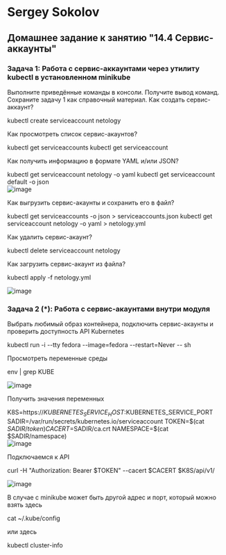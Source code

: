 # Sergey Sokolov

## Домашнее задание к занятию "14.4 Сервис-аккаунты"
### Задача 1: Работа с сервис-аккаунтами через утилиту kubectl в установленном minikube

Выполните приведённые команды в консоли. Получите вывод команд. Сохраните задачу 1 как справочный материал.
Как создать сервис-аккаунт?

kubectl create serviceaccount netology

Как просмотреть список сервис-акаунтов?

kubectl get serviceaccounts
kubectl get serviceaccount

Как получить информацию в формате YAML и/или JSON?

kubectl get serviceaccount netology -o yaml
kubectl get serviceaccount default -o json  
![image](https://user-images.githubusercontent.com/93119897/211821485-3accea6d-9477-4d02-9abb-c73a4c880d79.png)

Как выгрузить сервис-акаунты и сохранить его в файл?

kubectl get serviceaccounts -o json > serviceaccounts.json
kubectl get serviceaccount netology -o yaml > netology.yml

Как удалить сервис-акаунт?

kubectl delete serviceaccount netology

Как загрузить сервис-акаунт из файла?

kubectl apply -f netology.yml  

![image](https://user-images.githubusercontent.com/93119897/211821615-634d3971-948d-47cf-9fc3-b7020dba8632.png)


### Задача 2 (*): Работа с сервис-акаунтами внутри модуля

Выбрать любимый образ контейнера, подключить сервис-акаунты и проверить доступность API Kubernetes

kubectl run -i --tty fedora --image=fedora --restart=Never -- sh

Просмотреть переменные среды

env | grep KUBE

![image](https://user-images.githubusercontent.com/93119897/211822670-e59f085c-e20d-463b-9ab2-fa6b11438a5f.png)

Получить значения переменных

K8S=https://$KUBERNETES_SERVICE_HOST:$KUBERNETES_SERVICE_PORT
SADIR=/var/run/secrets/kubernetes.io/serviceaccount
TOKEN=$(cat $SADIR/token)
CACERT=$SADIR/ca.crt
NAMESPACE=$(cat $SADIR/namespace)  
![image](https://user-images.githubusercontent.com/93119897/211822720-ac7d32df-46b4-4dc4-8fc8-80a33909a768.png)

Подключаемся к API

curl -H "Authorization: Bearer $TOKEN" --cacert $CACERT $K8S/api/v1/  

![image](https://user-images.githubusercontent.com/93119897/211822802-b1d096ba-de00-4f0f-8114-58c872bef10b.png)

В случае с minikube может быть другой адрес и порт, который можно взять здесь

cat ~/.kube/config

или здесь

kubectl cluster-info
